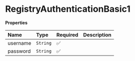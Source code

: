 # RegistryAuthenticationBasic1

**Properties**

| Name     | Type     | Required | Description |
| :------- | :------- | :------- | :---------- |
| username | `String` | ✅       |             |
| password | `String` | ✅       |             |
